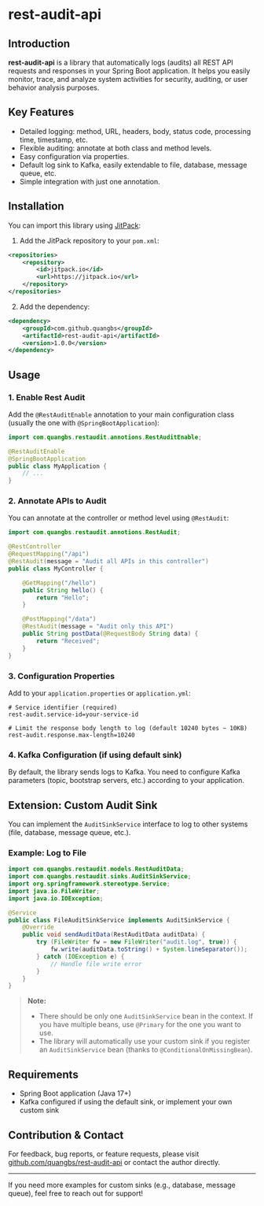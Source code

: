 # rest-audit-api

## Introduction

**rest-audit-api** is a library that automatically logs (audits) all REST API requests and responses in your Spring Boot application. It helps you easily monitor, trace, and analyze system activities for security, auditing, or user behavior analysis purposes.

## Key Features

- Detailed logging: method, URL, headers, body, status code, processing time, timestamp, etc.
- Flexible auditing: annotate at both class and method levels.
- Easy configuration via properties.
- Default log sink to Kafka, easily extendable to file, database, message queue, etc.
- Simple integration with just one annotation.

## Installation

You can import this library using [JitPack](https://jitpack.io):

1. Add the JitPack repository to your `pom.xml`:

```xml
<repositories>
    <repository>
        <id>jitpack.io</id>
        <url>https://jitpack.io</url>
    </repository>
</repositories>
```

2. Add the dependency:

```xml
<dependency>
    <groupId>com.github.quangbs</groupId>
    <artifactId>rest-audit-api</artifactId>
    <version>1.0.0</version>
</dependency>
```

## Usage

### 1. Enable Rest Audit

Add the `@RestAuditEnable` annotation to your main configuration class (usually the one with `@SpringBootApplication`):

```java
import com.quangbs.restaudit.annotions.RestAuditEnable;

@RestAuditEnable
@SpringBootApplication
public class MyApplication {
    // ...
}
```

### 2. Annotate APIs to Audit

You can annotate at the controller or method level using `@RestAudit`:

```java
import com.quangbs.restaudit.annotions.RestAudit;

@RestController
@RequestMapping("/api")
@RestAudit(message = "Audit all APIs in this controller")
public class MyController {

    @GetMapping("/hello")
    public String hello() {
        return "Hello";
    }

    @PostMapping("/data")
    @RestAudit(message = "Audit only this API")
    public String postData(@RequestBody String data) {
        return "Received";
    }
}
```

### 3. Configuration Properties

Add to your `application.properties` or `application.yml`:

```properties
# Service identifier (required)
rest-audit.service-id=your-service-id

# Limit the response body length to log (default 10240 bytes ~ 10KB)
rest-audit.response.max-length=10240
```

### 4. Kafka Configuration (if using default sink)

By default, the library sends logs to Kafka. You need to configure Kafka parameters (topic, bootstrap servers, etc.) according to your application.

## Extension: Custom Audit Sink

You can implement the `AuditSinkService` interface to log to other systems (file, database, message queue, etc.).

### Example: Log to File

```java
import com.quangbs.restaudit.models.RestAuditData;
import com.quangbs.restaudit.sinks.AuditSinkService;
import org.springframework.stereotype.Service;
import java.io.FileWriter;
import java.io.IOException;

@Service
public class FileAuditSinkService implements AuditSinkService {
    @Override
    public void sendAuditData(RestAuditData auditData) {
        try (FileWriter fw = new FileWriter("audit.log", true)) {
            fw.write(auditData.toString() + System.lineSeparator());
        } catch (IOException e) {
            // Handle file write error
        }
    }
}
```

> **Note:**  
> - There should be only one `AuditSinkService` bean in the context. If you have multiple beans, use `@Primary` for the one you want to use.
> - The library will automatically use your custom sink if you register an `AuditSinkService` bean (thanks to `@ConditionalOnMissingBean`).

## Requirements

- Spring Boot application (Java 17+)
- Kafka configured if using the default sink, or implement your own custom sink

## Contribution & Contact

For feedback, bug reports, or feature requests, please visit [github.com/quangbs/rest-audit-api](#) or contact the author directly.

---

If you need more examples for custom sinks (e.g., database, message queue), feel free to reach out for support!
